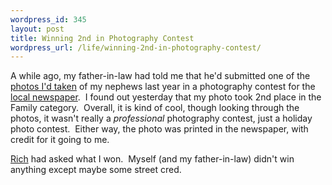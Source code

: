 ```yaml
--- 
wordpress_id: 345
layout: post
title: Winning 2nd in Photography Contest
wordpress_url: /life/winning-2nd-in-photography-contest/
---
```


<p>A while ago, my father-in-law had told me that he'd submitted one of the <a _tesavedurl="http://flickr.com/photos/qgyen/443700437/in/set-72157600043022071/" href="http://flickr.com/photos/qgyen/443700437/in/set-72157600043022071/">photos I'd taken</a> of my nephews last year in a photography contest for the <a _tesavedurl="http://www.lodinews.com/" href="http://www.lodinews.com/">local newspaper</a>.&nbsp; I found out yesterday that my photo took 2nd place in the Family category.&nbsp; Overall, it is kind of cool, though looking through the photos, it wasn't really a <span style="font-style: italic;">professional</span> photography contest, just a holiday photo contest.&nbsp; Either way, the photo was printed in the newspaper, with credit for it going to me.</p>
<p><a _tesavedurl="http://richmercer.com/" href="http://richmercer.com/">Rich</a> had asked what I won.&nbsp; Myself (and my father-in-law) didn't win anything except maybe some street cred.</p>
<p align="center"><a rel="lightbox" title="2nd place in Lodi News Sentinel Holiday Photo Contest 2007" _tesavedurl="http://qgyen.net/files/media/Image/20071207/newpaper.jpg" href="http://qgyen.net/files/media/Image/20071207/newpaper.jpg"><img border="0" _tesavedurl="http://qgyen.net/files/media/Image/20071207/newpaper_small.jpg" src="http://qgyen.net/files/media/Image/20071207/newspaper_small.jpg" alt="" /></a></p>
         
